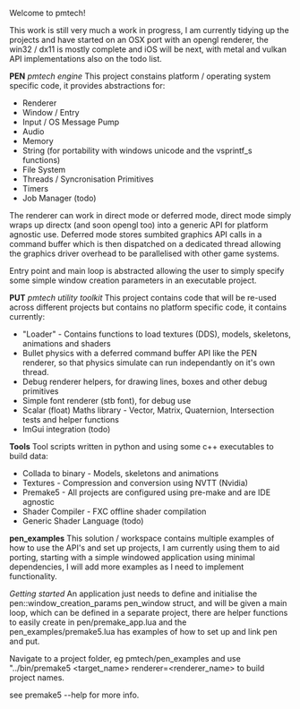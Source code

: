 Welcome to pmtech!

This work is still very much a work in progress, I am currently tidying up the projects and have started on an OSX port with an opengl renderer, the win32 / dx11 is mostly complete and iOS will be next, with metal and vulkan API implementations also on the todo list.

**PEN** *pmtech engine*
This project constains platform / operating system specific code, it provides abstractions for:
- Renderer
- Window / Entry
- Input / OS Message Pump
- Audio
- Memory
- String (for portability with windows unicode and the vsprintf_s functions)
- File System
- Threads / Syncronisation Primitives
- Timers 
- Job Manager (todo)

The renderer can work in direct mode or deferred mode, direct mode simply wraps up directx (and soon opengl too) into a generic API for platform agnostic use. Deferred mode stores sumbited graphics API calls in a command buffer which is then dispatched on a dedicated thread allowing the graphics driver overhead to be parallelised with other game systems.

Entry point and main loop is abstracted allowing the user to simply specify some simple window creation parameters in an executable project.

**PUT** *pmtech utility toolkit*
This project contains code that will be re-used across different projects but contains no platform specific code, it contains currently:
- "Loader" - Contains functions to load textures (DDS), models, skeletons, animations and shaders
- Bullet physics with a deferred command buffer API like the PEN renderer, so that physics simulate can run independantly on it's own thread.
- Debug renderer helpers, for drawing lines, boxes and other debug primitives
- Simple font renderer (stb font), for debug use
- Scalar (float) Maths library - Vector, Matrix, Quaternion, Intersection tests and helper functions
- ImGui integration (todo)

**Tools**
Tool scripts written in python and using some c++ executables to build data:
- Collada to binary - Models, skeletons and animations
- Textures - Compression and conversion using NVTT (Nvidia)
- Premake5 - All projects are configured using pre-make and are IDE agnostic
- Shader Compiler - FXC offline shader compilation
- Generic Shader Language (todo)

**pen_examples**
This solution / workspace contains multiple examples of how to use the API's and set up projects, I am currently using them to aid porting, starting with a simple windowed application using minimal dependencies, I will add more examples as I need to implement functionality.

*Getting started*
An application just needs to define and initialise the pen::window_creation_params pen_window struct, and will be given a main loop, which can be defined in a separate project, there are helper functions to easily create in pen/premake_app.lua and the pen_examples/premake5.lua has examples of how to set up and link pen and put.  

Navigate to a project folder, eg pmtech/pen_examples and use "../bin/premake5 <target_name> renderer=<renderer_name> to build project names.

see premake5 --help for more info.
